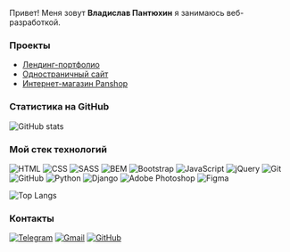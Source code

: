 Привет! Меня зовут **Владислав Пантюхин** я занимаюсь веб-разработкой.

### Проекты

- [Лендинг-портфолио](https://github.com/vladpantyukhin/landing_portfolio)
- [Одностраничный сайт](https://github.com/vladpantyukhin/landing_automotive)
- [Интернет-магазин Panshop](https://github.com/vladpantyukhin/panshop)

### Статистика на GitHub

![GitHub stats](https://github-readme-stats.vercel.app/api?username=vladpantyukhin&show_icons=true&hide=prs,issues,contribs&theme=dark)

### Мой стек технологий

![HTML](https://img.shields.io/badge/-HTML-333?style=for-the-badge&logo=html5)
![CSS](https://img.shields.io/badge/-CSS-333?style=for-the-badge&logo=css3&logoColor=blue)
![SASS](https://img.shields.io/badge/-SASS-333?style=for-the-badge&logo=sass)
![BEM](https://img.shields.io/badge/-BEM-333?style=for-the-badge&logo=bem&logoColor=white)
![Bootstrap](https://img.shields.io/badge/-Bootstrap-333?style=for-the-badge&logo=Bootstrap)
![JavaScript](https://img.shields.io/badge/-JavaScript-333?style=for-the-badge&logo=javascript)
![jQuery](https://img.shields.io/badge/-jQuery-333?style=for-the-badge&logo=jQuery&logoColor=blue)
![Git](https://img.shields.io/badge/-Git-333?style=for-the-badge&logo=Git)
![GitHub](https://img.shields.io/badge/-GitHub-333?style=for-the-badge&logo=GitHub)
![Python](https://img.shields.io/badge/-Python-333?style=for-the-badge&logo=Python&logoColor=yellow)
![Django](https://img.shields.io/badge/-Django-333?style=for-the-badge&logo=Django&logoColor=green)
![Adobe Photoshop](https://img.shields.io/badge/-adobe_photoshop-333?style=for-the-badge&logo=adobe&logoColor=blue)
![Figma](https://img.shields.io/badge/-Figma-333?style=for-the-badge&logo=figma)

![Top Langs](https://github-readme-stats.vercel.app/api/top-langs/?username=vladpantyukhin&layout=compact&theme=dark)

### Контакты

[![Telegram](https://img.shields.io/badge/-Telegram-333?style=for-the-badge&logo=telegram&logoColor=27A0D9)](https://t.me/vlad_pantyukhin)
[![Gmail](https://img.shields.io/badge/-Gmail-333?style=for-the-badge&logo=gmail&logoColor=red)](mailto:vlad.pantyhin10@gmail.com)
[![GitHub](https://img.shields.io/badge/-GitHub-333?style=for-the-badge&logo=GitHub&logoColor=fff)](https://github.com/vladpantyukhin)
